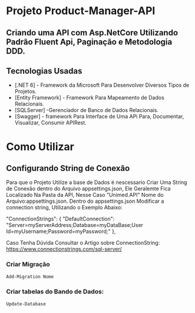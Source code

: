 # Projeto Product-Manager-API
## Criando uma API com Asp.NetCore Utilizando Padrão Fluent Api, Paginação e Metodologia DDD. 

## Tecnologias Usadas

- [.NET 6] - Framework da Microsoft Para Desenvolver Diversos Tipos de Projetos.
- [Entity Framework] - Framework Para Mapeamento de Dados Relacionais.
- [SQLServer] -Gerenciador de Banco de Dados Relacionais.
- [Swagger] - framework Para Interface de Uma APi Para, Documentar, Visualizar, Consumir APIRest.


# Como Utilizar

## Configurando String de Conexão
Para que o Projeto Utilize a base de Dados é nescessario Criar Uma String de Conexão dentro do Arquivo appsettings.json, Ele Geralemte Fica Localizado Na Pasta da API, Nesse Caso "Unimed.API" Nome do Arquivo:appsettings.json.
 Dentro do appsettings.json Modificar a connection string, Utilizando o Exemplo Abaixo:
 
  "ConnectionStrings": {
    "DefaultConnection": "Server=myServerAddress;Database=myDataBase;User Id=myUsername;Password=myPassword;"
  },

Caso Tenha Dúvida Consultar o Artigo sobre ConnectionString:
https://www.connectionstrings.com/sql-server/


### Criar Migração
```sh
Add-Migration Nome
```

### Criar tabelas do Bando de Dados:

```sh
Update-Database
```


